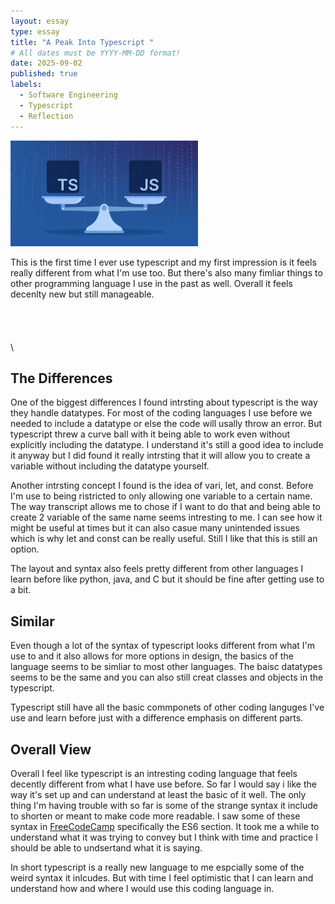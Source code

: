 ```yaml
---
layout: essay
type: essay
title: "A Peak Into Typescript "
# All dates must be YYYY-MM-DD format!
date: 2025-09-02
published: true
labels:
  - Software Engineering
  - Typescript
  - Reflection
---
```


<img width="300px" class="rounded float-start pe-4" src="../img/typescript-javascript-1024x577.jpg">

This is the first time I ever use typescript and my first impression is it feels really different from what I'm use too. But there's also many fimliar things to other programming language I use in the past as well. Overall it feels decenlty new but still manageable.  
\
\
\
\
\


## The Differences

One of the biggest differences I found intrsting about typescript is the way they handle datatypes. For most of the coding languages I use before we needed to include a datatype or else the code will usally throw an error. But typescript threw a curve ball with it being able to work even without explicitly including the datatype. I understand it's still a good idea to include it anyway but I did found it really intrsting that it will allow you to create a variable without including the datatype yourself.

Another intrsting concept I found is the idea of vari, let, and const. Before I'm use to being ristricted to only allowing one variable to a certain name. The way transcript allows me to chose if I want to do that and being able to create 2 variable of the same name seems intresting to me. I can see how it might be useful at times but it can also casue many unintended issues which is why let and const can be really useful. Still I like that this is still an option. 

The layout and syntax also feels pretty different from other languages I learn before like python, java, and C but it should be fine after getting use to a bit. 

## Similar

Even though a lot of the syntax of typescript looks different from what I'm use to and it also allows for more options in design, the basics of the language seems to be simliar to most other languages. The baisc datatypes seems to be the same and you can also still creat classes and objects in the typescript. 

Typescript still have all the basic commponets of other coding languges I've use and learn before just with a difference emphasis on different parts.

## Overall View

Overall I feel like typescript is an intresting coding language that feels decently different from what I have use before. So far I would say i like the way it's set up and can understand at least the basic of it well. The only thing I'm having trouble with so far is some of the strange syntax it include to shorten or meant to make code more readable. I saw some of these syntax in [FreeCodeCamp](https://www.freecodecamp.org/learn/javascript-algorithms-and-data-structures/#basic-javascript) specifically the ES6 section. It took me a while to understand what it was trying to convey but I think with time and practice I should be able to undsertand what it is saying.

In short typescript is a really new language to me espcially some of the weird syntax it inlcudes. But with time I feel optimistic that I can learn and understand how and where I would use this coding language in. 
